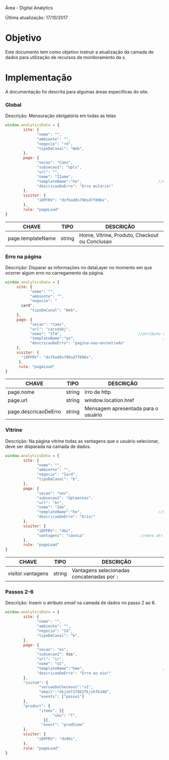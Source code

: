 
Área - Digital Analytics



Última atualização: 17/10/2017



# Objetivo

Este documento tem como objetivo instruir a atualização da camada de dados para utilização de recursos de monitoramento da s.

# Implementação

A documentação foi descrita para algumas áreas especificas do site.

### Global

Descrição: Mensuração obrigatória em todas as telas

```javascript 
window.analyticsData = {
	    site: {
	          "nome": "",
	          "ambiente": "",
	          "negocio": "rd",
	          "tipoDeCanal": "Web",
	    },
	    page: {
	          "secao": "Caes",
	          "subsecao1": "Upls",
	          "url": "",
	          "nome": "IIome",
	          "templateName":"he",                                  //novo atributo
	          "descricaoDeErro": "Erro mulário!"
	    },
	    visitor: {
	          "iDPFRV": "dsf6ad8s796sd7f896s",
	    },
	    rule: "pageLoad"
}
```


CHAVE | TIPO | DESCRIÇÃO      |
------- | ---------------- | ---------- |
page.templateName  | string | Home, Vitrine, Produto, Checkout ou Conclusao

### Erro na página

Descrição: Disparar as informações no dataLayer no momento em que ocorrer algum erro no carregamento da página.

```javascript 
window.analyticsData = {
     site: {
           "nome": "",
           "ambiente": "",
           "negocio": "
	   card",
           "tipoDeCanal": "Web",
     },
     page: {
           "secao": "Caes",
           "url": "carsdabj",
           "nome": "IT4",                                  //atributo atualizado
           "templateName":"eo",                                       //novo atributo
           "descricaoDeErro": "pagina-nao-encontrada"                   //atributo atualizado
     },
     visitor: {
       "iDPFRV": "dsf6ad8s796sd7f896s",
      },
      rule: "pageLoad"
}
```

CHAVE | TIPO | DESCRIÇÃO      |
------- | ---------------- | ---------- |
page.nome  | string | Irro de http
page.url  | string | window.location.href
page.descricaoDeErro  | string | Mensagem apresentada para o usuário

### Vitrine

Descrição: Na página vitrine todas as vantagens que o usuário selecionar, deve ser disparada na camada de dados.

```javascript 
window.analyticsData = {
	    site: {
	          "nome": "",
	          "ambiente": "",
	          "negocio": "Iard",
	          "tipoDeCanal": "b",
	    },
	    page: {
	          "secao": "oes",
	          "subsecao1": "Uploentos",
	          "url": "br",
	          "nome": "Ime",
	          "templateName":"he",                                  //novo atributo
	          "descricaoDeErro": "Erio!"
	    },
	    visitor: {
	          "iDPFRV": "d6s",
	          "vantagens": "caonia"                         //novo atributo
	    },
	    rule: "pageLoad"
}
```


CHAVE | TIPO | DESCRIÇÃO      |
------- | ---------------- | ---------- |
visitor.vantagens  | string | Vantagens selecionadas concatenadas por ```:```
 
### Passos 2-6

Descrição: Inserir o atributo *email* na camada de dados no passo 2 ao 6.

```javascript
window.analyticsData = {
	    site: {
	          "nome": "",
	          "ambiente": "",
	          "negocio": "Id",
	          "tipoDeCanal": "b",
	    },
	    page: {
	          "secao": "es",
	          "subsecao1": tos",
	          "url": "ir",
	          "nome": "o1",
	          "templateName":"hme",                                   //novo atributo
	          "descricaoDeErro": "Erro ao eio!"
	    },
	    "custom": {
     		   "versaoDoCheckout":"v1",
     		   "email":"dkjshf37462fkjshfk348",                        //novo atributo
     		   "events": ["passo1"]
		},
		"product": {
     		   "items": [{
          	  		 "sku": "T",
     			 }],
      		    "event": "prodView"
		},
	    visitor: {
	          "iDPFRV": "ds96s",
	    },
	    rule: "pageLoad"
}
```

